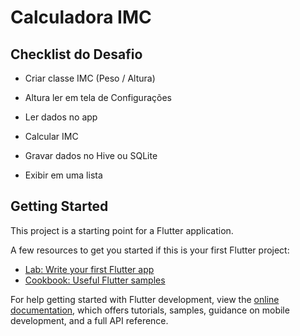 # Calculadora IMC

## Checklist do Desafio

- Criar classe IMC (Peso / Altura)​

- Altura ler em tela de Configurações​

- Ler dados no app​

- Calcular IMC ​

- Gravar dados no Hive ou SQLite​

- Exibir em uma lista

## Getting Started

This project is a starting point for a Flutter application.

A few resources to get you started if this is your first Flutter project:

- [Lab: Write your first Flutter app](https://docs.flutter.dev/get-started/codelab)
- [Cookbook: Useful Flutter samples](https://docs.flutter.dev/cookbook)

For help getting started with Flutter development, view the
[online documentation](https://docs.flutter.dev/), which offers tutorials,
samples, guidance on mobile development, and a full API reference.
